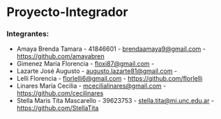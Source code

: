 # Proyecto-Integrador
### Integrantes:
- Amaya Brenda Tamara - 41846601 - brendaamaya9@gmail.com - https://github.com/amayabren
- Gimenez Maria Florencia - floxi87@gmail.com - 
- Lazarte José Augusto - augusto.lazarte81@gmail.com - 
- Lelli Florencia - florlelli6@gmail.com - https://github.com/florlelli
- Linares María Cecilia - mcecilialinares@gmail.com - https://github.com/cecilinares
- Stella Maris Tita Mascarello - 39623753 - stella.tita@mi.unc.edu.ar - https://github.com/StellaTita
